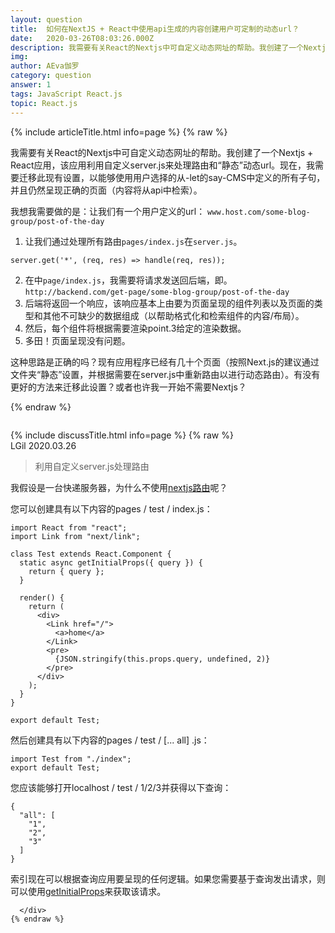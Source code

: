 ```yaml
---
layout: question
title:  如何在NextJS + React中使用api生成的内容创建用户可定制的动态url？
date:   2020-03-26T08:03:26.000Z
description: 我需要有关React的Nextjs中可自定义动态网址的帮助。我创建了一个Nextjs + React应用，该应用利用自定义server.js来处理路由和“...
img: 
author: AEva伽罗
category: question
answer: 1
tags: JavaScript React.js
topic: React.js
---
```

<div class="article-root">
  <div class="article">
    {% include articleTitle.html info=page %}
    {% raw %}
    <div class="article-content"><p><font style="vertical-align: inherit;"><font style="vertical-align: inherit;">我需要有关React的Nextjs中可自定义动态网址的帮助。</font><font style="vertical-align: inherit;">我创建了一个Nextjs + React应用，该应用利用自定义server.js来处理路由和“静态”动态url。</font><font style="vertical-align: inherit;">现在，我需要迁移此现有设置，以能够使用用户选择的从-let的say-CMS中定义的所有子句，并且仍然呈现正确的页面（内容将从api中检索）。</font></font></p>

<p><font style="vertical-align: inherit;"><font style="vertical-align: inherit;">我想我需要做的是：让我们有一个用户定义的url：  </font></font><code>www.host.com/some-blog-group/post-of-the-day</code></p>

<ol>
<li><font style="vertical-align: inherit;"><font style="vertical-align: inherit;">让我们通过处理所有路由</font></font><code>pages/index.js</code><font style="vertical-align: inherit;"><font style="vertical-align: inherit;">在</font></font><code>server.js</code><font style="vertical-align: inherit;"><font style="vertical-align: inherit;">。</font></font></li>
</ol>

<pre><code>server.get('*', (req, res) =&gt; handle(req, res));
</code></pre>

<ol start="2">
<li><font style="vertical-align: inherit;"><font style="vertical-align: inherit;">在中</font></font><code>page/index.js</code><font style="vertical-align: inherit;"><font style="vertical-align: inherit;">，我需要将请求发送回后端，即。</font></font><code>http://backend.com/get-page/some-blog-group/post-of-the-day</code></li>
<li><font style="vertical-align: inherit;"><font style="vertical-align: inherit;">后端将返回一个响应，该响应基本上由要为页面呈现的组件列表以及页面的类型和其他不可缺少的数据组成（以帮助格式化和检索组件的内容/布局）。</font></font></li>
<li><font style="vertical-align: inherit;"><font style="vertical-align: inherit;">然后，每个组件将根据需要渲染point.3给定的渲染数据。</font></font></li>
<li><font style="vertical-align: inherit;"><font style="vertical-align: inherit;">多田！</font><font style="vertical-align: inherit;">页面呈现没有问题。</font></font></li>
</ol>

<p><font style="vertical-align: inherit;"><font style="vertical-align: inherit;">这种思路是正确的吗？</font><font style="vertical-align: inherit;">现有应用程序已经有几十个页面（按照Next.js的建议通过文件夹“静态”设置，并根据需要在server.js中重新路由以进行动态路由）。</font><font style="vertical-align: inherit;">有没有更好的方法来迁移此设置？</font><font style="vertical-align: inherit;">或者也许我一开始不需要Nextjs？</font></font></p></div>
    {% endraw %}
  </div>
  <p style="height: 0;width:0;overflow: hidden;"> 第3743篇《如何在NextJS + React中使用api生成的内容创建用户可定制的动态url？》来自Winter(https://github.com/aiyld/aiyld.github.io)的站点</p>
  <div class="discuss-wrapper">
    {% include discussTitle.html info=page %}
    {% raw %}
    <div class="discuss-item">
        <div class="discuss-parent">
          <div class="discuss-meta">
            <span class="discuss-user">LGil</span>
            <span class="discuss-time">2020.03.26</span>
          </div>
          <div class="discuss-comment"><blockquote>
  <p><font style="vertical-align: inherit;"><font style="vertical-align: inherit;">利用自定义server.js处理路由</font></font></p>
</blockquote>

<p><font style="vertical-align: inherit;"><font style="vertical-align: inherit;">我假设是一台快递服务器，为什么不使用</font></font><a href="https://nextjs.org/docs/routing/introduction" rel="nofollow noreferrer"><font style="vertical-align: inherit;"><font style="vertical-align: inherit;">nextjs路由</font></font></a><font style="vertical-align: inherit;"><font style="vertical-align: inherit;">呢？</font></font></p>

<p><font style="vertical-align: inherit;"><font style="vertical-align: inherit;">您可以创建具有以下内容的pages / test / index.js：</font></font></p>

<pre><code>import React from "react";<font></font>
import Link from "next/link";<font></font>
<font></font>
class Test extends React.Component {<font></font>
  static async getInitialProps({ query }) {<font></font>
    return { query };<font></font>
  }<font></font>
<font></font>
  render() {<font></font>
    return (<font></font>
      &lt;div&gt;<font></font>
        &lt;Link href="/"&gt;<font></font>
          &lt;a&gt;home&lt;/a&gt;<font></font>
        &lt;/Link&gt;<font></font>
        &lt;pre&gt;<font></font>
          {JSON.stringify(this.props.query, undefined, 2)}<font></font>
        &lt;/pre&gt;<font></font>
      &lt;/div&gt;<font></font>
    );<font></font>
  }<font></font>
}<font></font>
<font></font>
export default Test;<font></font>
</code></pre>

<p><font style="vertical-align: inherit;"><font style="vertical-align: inherit;">然后创建具有以下内容的pages / test / [... all] .js：</font></font></p>

<pre><code>import Test from "./index";<font></font>
export default Test;<font></font>
</code></pre>

<p><font style="vertical-align: inherit;"><font style="vertical-align: inherit;">您应该能够打开localhost / test / 1/2/3并获得以下查询：</font></font></p>

<pre><code>{<font></font>
  "all": [<font></font>
    "1",<font></font>
    "2",<font></font>
    "3"<font></font>
  ]<font></font>
}<font></font>
</code></pre>

<p><font style="vertical-align: inherit;"><font style="vertical-align: inherit;">索引现在可以根据查询应用要呈现的任何逻辑。</font><font style="vertical-align: inherit;">如果您需要基于查询发出请求，则可以使用</font></font><a href="https://nextjs.org/docs/api-reference/data-fetching/getInitialProps" rel="nofollow noreferrer"><font style="vertical-align: inherit;"><font style="vertical-align: inherit;">getInitialProps</font></font></a><font style="vertical-align: inherit;"><font style="vertical-align: inherit;">来获取该请求。</font></font></p></div>
        </div>
        
      </div>
    {% endraw %}
  </div>
<div>
